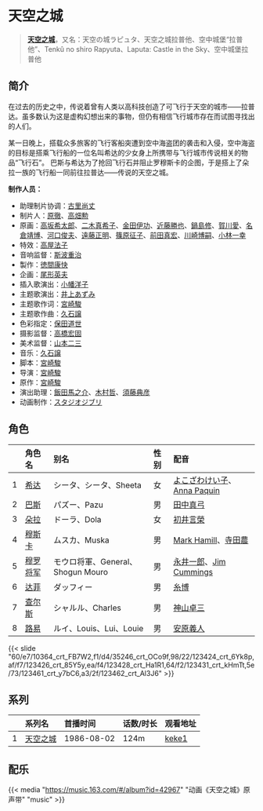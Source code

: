# 天空之城


> <u>**[天空之城](https://bgm.tv/subject/298)**</u>，又名：天空の城ラピュタ、天空之城拉普他、空中城堡“拉普他”、Tenkû no shiro Rapyuta、Laputa: Castle in the Sky、空中城堡拉普他

## 简介

在过去的历史之中，传说着曾有人类以高科技创造了可飞行于天空的城市——拉普达。虽多数认为这是虚构幻想出来的事物，但仍有相信飞行城市存在而试图寻找出的人们。

某一日晚上，搭载众多旅客的飞行客船突遭到空中海盗团的袭击和入侵，空中海盗的目标是搭乘飞行船的一位名叫希达的少女身上所携带与飞行城市传说相关的物品“飞行石”。
巴斯与希达为了抢回飞行石并阻止罗穆斯卡的企图，于是搭上了朵拉一族的飞行船一同前往拉普达——传说的天空之城。

**制作人员：**
- 助理制片协调：[古里尚丈](https://bgm.tv/person/17816)
- 制片人：[原徹](https://bgm.tv/person/1877)、[高畑勲](https://bgm.tv/person/1506)
- 原画：[高坂希太郎](https://bgm.tv/person/1665)、[二木真希子](https://bgm.tv/person/11680)、[金田伊功](https://bgm.tv/person/2653)、[近藤勝也](https://bgm.tv/person/2109)、[鍋島修](https://bgm.tv/person/1066)、[賀川愛](https://bgm.tv/person/2068)、[名倉靖博](https://bgm.tv/person/1459)、[河口俊夫](https://bgm.tv/person/3393)、[遠藤正明](https://bgm.tv/person/11616)、[篠原征子](https://bgm.tv/person/28966)、[前田真宏](https://bgm.tv/person/1105)、[川崎博嗣](https://bgm.tv/person/2089)、[小林一幸](https://bgm.tv/person/1794)
- 特效：[高屋法子](https://bgm.tv/person/33204)
- 音响监督：[斯波重治](https://bgm.tv/person/269)
- 製作：[徳間康快](https://bgm.tv/person/2117)
- 企画：[尾形英夫](https://bgm.tv/person/1397)
- 插入歌演出：[小幡洋子](https://bgm.tv/person/13763)
- 主题歌演出：[井上あずみ](https://bgm.tv/person/11126)
- 主题歌作词：[宮崎駿](https://bgm.tv/person/1040)
- 主题歌作曲：[久石譲](https://bgm.tv/person/1638)
- 色彩指定：[保田道世](https://bgm.tv/person/1510)
- 摄影监督：[高橋宏固](https://bgm.tv/person/1320)
- 美术监督：[山本二三](https://bgm.tv/person/3471)
- 音乐：[久石譲](https://bgm.tv/person/1638)
- 脚本：[宮崎駿](https://bgm.tv/person/1040)
- 导演：[宮崎駿](https://bgm.tv/person/1040)
- 原作：[宮崎駿](https://bgm.tv/person/1040)
- 演出助理：[飯田馬之介](https://bgm.tv/person/2598)、[木村哲](https://bgm.tv/person/1138)、[須藤典彦](https://bgm.tv/person/407)
- 动画制作：[スタジオジブリ](https://bgm.tv/person/2216)

## 角色

|     |   角色名   |   别名  | 性别 |  配音  |
|:--- |:------  |:----      |:---  |:--   |
| 1 | [希达](https://bgm.tv/character/10364) | シータ、シータ、Sheeta | 女 | [よこざわけい子](https://bgm.tv/person/4536)、[Anna Paquin](https://bgm.tv/person/50449) |
| 2 | [巴斯](https://bgm.tv/character/35246) | パズー、Pazu | 男 | [田中真弓](https://bgm.tv/person/3830) |
| 3 | [朵拉](https://bgm.tv/character/123424) | ドーラ、Dola | 女 | [初井言榮](https://bgm.tv/person/50422) |
| 4 | [穆斯卡](https://bgm.tv/character/123426) | ムスカ、Muska | 男 | [Mark Hamill](https://bgm.tv/person/22711)、[寺田農](https://bgm.tv/person/44261) |
| 5 | [穆罗将军](https://bgm.tv/character/123428) | モウロ将軍、General、Shogun Mouro | 男 | [永井一郎](https://bgm.tv/person/4128)、[Jim Cummings](https://bgm.tv/person/33092) |
| 6 | [达菲](https://bgm.tv/character/123431) | ダッフィー | 男 | [糸博](https://bgm.tv/person/26347) |
| 7 | [查尔斯](https://bgm.tv/character/123461) | シャルル、Charles | 男 | [神山卓三](https://bgm.tv/person/67080) |
| 8 | [路易](https://bgm.tv/character/123462) | ルイ、Louis、Lui、Louie | 男 | [安原義人](https://bgm.tv/person/4420) |

{{< slide "60/e7/10364_crt_FB7W2,f1/d4/35246_crt_OCo9f,98/22/123424_crt_6Yk8p,af/f7/123426_crt_85Y5y,ea/f4/123428_crt_Ha1R1,64/f2/123431_crt_kHmTt,5e/73/123461_crt_y7bC6,a3/2f/123462_crt_Al3J6" >}}

## 系列

|     | 系列名  | 首播时间       | 话数/时长 | 观看地址                                                    |
| :-- | :--- | :--------- | :---- | :------------------------------------------------------ |
| 1   |[天空之城](https://bgm.tv/subject/298)| 1986-08-02 | 124m  | [keke1](https://www.keke1.app/play/22122-4-163064.html) |


## 配乐

{{< media "https://music.163.com/#/album?id=42967"
"动画《天空之城》原声带"
"music" >}}
